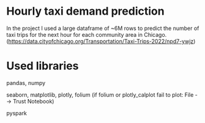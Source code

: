 # Hourly taxi demand prediction
In the project I used a large dataframe of ~6M rows to predict the number of taxi trips for the next hour for each community area in Chicago. (https://data.cityofchicago.org/Transportation/Taxi-Trips-2022/npd7-ywjz)

# Used libraries
pandas, numpy

seaborn, matplotlib, plotly, folium (if folium or plotly_calplot fail to plot: File --> Trust Notebook)

pyspark
